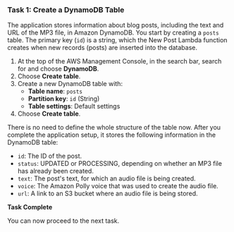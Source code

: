 ### Task 1: Create a DynamoDB Table

The application stores information about blog posts, including the text and URL of the MP3 file, in Amazon DynamoDB. You start by creating a `posts` table. The primary key (`id`) is a string, which the New Post Lambda function creates when new records (posts) are inserted into the database.

1. At the top of the AWS Management Console, in the search bar, search for and choose **DynamoDB**.
2. Choose **Create table**.
3. Create a new DynamoDB table with:
   - **Table name**: `posts`
   - **Partition key**: `id` (String)
   - **Table settings**: Default settings
4. Choose **Create table**.

There is no need to define the whole structure of the table now. After you complete the application setup, it stores the following information in the DynamoDB table:

- `id`: The ID of the post.
- `status`: UPDATED or PROCESSING, depending on whether an MP3 file has already been created.
- `text`: The post's text, for which an audio file is being created.
- `voice`: The Amazon Polly voice that was used to create the audio file.
- `url`: A link to an S3 bucket where an audio file is being stored.

**Task Complete**

You can now proceed to the next task.
